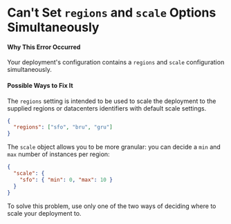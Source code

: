# Can't Set `regions` and `scale` Options Simultaneously

#### Why This Error Occurred

Your deployment's configuration contains a `regions` and `scale`
configuration simultaneously.

#### Possible Ways to Fix It

The `regions` setting is intended to be used to scale the
deployment to the supplied regions or datacenters identifiers
with default scale settings.

```json
{
  "regions": ["sfo", "bru", "gru"]
}
```

The `scale` object allows you to be more granular: you can decide a
`min` and `max` number of instances per region:

```json
{
  "scale": {
    "sfo": { "min": 0, "max": 10 }
  }
}
```

To solve this problem, use only one of the two ways of deciding
where to scale your deployment to.
